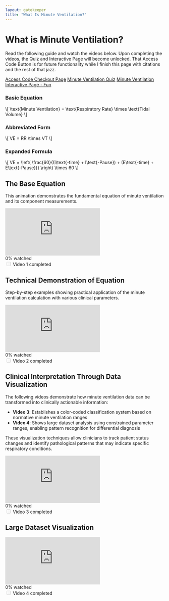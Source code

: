 ```yaml
---
layout: gatekeeper
title: "What Is Minute Ventilation?"
---
```


# What is Minute Ventilation?

Read the following guide and watch the videos below. Upon completing the videos, the Quiz and Interactive Page will become unlocked. That Access Code Button is for future functionality while I finish this page with citations and the rest of that jazz.

<a href="https://buy.stripe.com/8wM17H2yObCt8Mw008" class="quiz-link" title="Go Here to Obtain an Access Codez">Access Code Checkout Page</a>
<a href="testquiz.html" class="quiz-link disabled" title="Test Minute Ventilation Quiz">Minute Ventilation Quiz</a>
<a href="MVInteractive.html" class="quiz-link disabled" title="Interactive Worksheet">Minute Ventilation Interactive Page - Fun</a>

<div class="resource-card">
<h3>Basic Equation</h3>
<p>\[ \text{Minute Ventilation} = \text{Respiratory Rate} \times \text{Tidal Volume} \]</p>
    
<h3>Abbreviated Form</h3>
<p>\[ VE = RR \times VT \]</p>
    
<h3>Expanded Formula</h3>
<p>\[ VE = \left( \frac{60}{(I\text{-time} + I\text{-Pause}) + (E\text{-time} + E\text{-Pause})} \right) \times 60 \]</p>
</div>
    
<div class="resource-card"> <h2>The Base Equation</h2> <p>This animation demonstrates the fundamental equation of minute ventilation and its component measurements.</p>
    <div class="video-wrapper">
        <div class="embed-container">
            <iframe src="https://www.youtube.com/embed/g38HMU4Pjlk?enablejsapi=1&origin=https://zbzfirst.github.io&controls=0&modestbranding=1&rel=0" frameborder="0" allow="accelerometer; autoplay; clipboard-write; encrypted-media; gyroscope; picture-in-picture" allowfullscreen></iframe>
        </div>
        <div class="video-progress-container">
            <div class="video-progress">
                <div class="video-progress-bar"></div>
            </div>
            <div class="video-progress-text">0% watched</div>
        </div>
    </div>
    <div class="video-completion disabled">
        <input type="checkbox" id="video-check-1" disabled>
        <label for="video-check-1">Video 1 completed</label>
    </div>
</div>

<div class="resource-card">
    <h2>Technical Demonstration of Equation</h2>
    <p>Step-by-step examples showing practical application of the minute ventilation calculation with various clinical parameters.</p>
    <div class="video-wrapper">
        <div class="embed-container">
            <iframe src="https://www.youtube.com/embed/PnH4ExmrIV4?enablejsapi=1&origin=https://zbzfirst.github.io&controls=0&modestbranding=1&rel=0" frameborder="0" allow="accelerometer; autoplay; clipboard-write; encrypted-media; gyroscope; picture-in-picture" allowfullscreen></iframe>
        </div>
        <div class="video-progress-container">
            <div class="video-progress">
                <div class="video-progress-bar"></div>
            </div>
            <div class="video-progress-text">0% watched</div>
        </div>
    </div>
    <div class="video-completion disabled">
        <input type="checkbox" id="video-check-2" disabled>
        <label for="video-check-2">Video 2 completed</label>
    </div>
</div>

<div class="resource-card">
    <h2>Clinical Interpretation Through Data Visualization</h2> <p>The following videos demonstrate how minute ventilation data can be transformed into clinically actionable information:</p> <ul> <li><strong>Video 3</strong>: Establishes a color-coded classification system based on normative minute ventilation ranges</li> <li><strong>Video 4</strong>: Shows large dataset analysis using constrained parameter ranges, enabling pattern recognition for differential diagnosis</li> </ul> <p>These visualization techniques allow clinicians to track patient status changes and identify pathological patterns that may indicate specific respiratory conditions.</p>
    <div class="video-wrapper">
        <div class="embed-container">
            <iframe src="https://www.youtube.com/embed/ytD4F0awEKc?enablejsapi=1&origin=https://zbzfirst.github.io&controls=0&modestbranding=1&rel=0" frameborder="0" allow="accelerometer; autoplay; clipboard-write; encrypted-media; gyroscope; picture-in-picture" allowfullscreen></iframe>
        </div>
        <div class="video-progress-container">
            <div class="video-progress">
                <div class="video-progress-bar"></div>
            </div>
            <div class="video-progress-text">0% watched</div>
        </div>
    </div>
    <div class="video-completion disabled">
        <input type="checkbox" id="video-check-3" disabled>
        <label for="video-check-3">Video 3 completed</label>
    </div>
</div>

<div class="resource-card">
    <h2>Large Dataset Visualization</h2>
    <div class="video-wrapper">
        <div class="embed-container">
            <iframe src="https://www.youtube.com/embed/phbpRBO9Rkk?enablejsapi=1&origin=https://zbzfirst.github.io&controls=0&modestbranding=1&rel=0" frameborder="0" allow="accelerometer; autoplay; clipboard-write; encrypted-media; gyroscope; picture-in-picture" allowfullscreen></iframe>
        </div>
        <div class="video-progress-container">
            <div class="video-progress">
                <div class="video-progress-bar"></div>
            </div>
            <div class="video-progress-text">0% watched</div>
        </div>
    </div>
    <div class="video-completion disabled">
        <input type="checkbox" id="video-check-4" disabled>
        <label for="video-check-4">Video 4 completed</label>
    </div>
</div>

<script src="https://polyfill.io/v3/polyfill.min.js?features=es6"></script>
<script id="MathJax-script" async src="https://cdn.jsdelivr.net/npm/mathjax@3/es5/tex-mml-chtml.js"></script>
